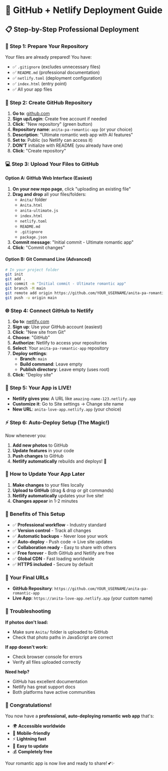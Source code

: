 # 🚀 GitHub + Netlify Deployment Guide

## 📋 Step-by-Step Professional Deployment

### 🔧 Step 1: Prepare Your Repository

Your files are already prepared! You have:
- ✅ `.gitignore` (excludes unnecessary files)
- ✅ `README.md` (professional documentation)
- ✅ `netlify.toml` (deployment configuration)
- ✅ `index.html` (entry point)
- ✅ All your app files

### 🐙 Step 2: Create GitHub Repository

1. **Go to**: [github.com](https://github.com)
2. **Sign up/Login**: Create free account if needed
3. **Click**: "New repository" (green button)
4. **Repository name**: `anita-pa-romantic-app` (or your choice)
5. **Description**: "Ultimate romantic web app with AI features"
6. **Set to**: Public (so Netlify can access it)
7. **DON'T** initialize with README (you already have one)
8. **Click**: "Create repository"

### 💻 Step 3: Upload Your Files to GitHub

#### Option A: GitHub Web Interface (Easiest)
1. **On your new repo page**, click "uploading an existing file"
2. **Drag and drop** all your files/folders:
   - `Anita/` folder
   - `Anita.html`
   - `anita-ultimate.js`
   - `index.html`
   - `netlify.toml`
   - `README.md`
   - `.gitignore`
   - `package.json`
3. **Commit message**: "Initial commit - Ultimate romantic app"
4. **Click**: "Commit changes"

#### Option B: Git Command Line (Advanced)
```bash
# In your project folder
git init
git add .
git commit -m "Initial commit - Ultimate romantic app"
git branch -M main
git remote add origin https://github.com/YOUR_USERNAME/anita-pa-romantic-app.git
git push -u origin main
```

### 🌐 Step 4: Connect GitHub to Netlify

1. **Go to**: [netlify.com](https://netlify.com)
2. **Sign up**: Use your GitHub account (easiest)
3. **Click**: "New site from Git"
4. **Choose**: "GitHub"
5. **Authorize**: Netlify to access your repositories
6. **Select**: Your `anita-pa-romantic-app` repository
7. **Deploy settings**:
   - **Branch**: `main`
   - **Build command**: Leave empty
   - **Publish directory**: Leave empty (uses root)
8. **Click**: "Deploy site"

### 🎉 Step 5: Your App is LIVE!

- **Netlify gives you**: A URL like `amazing-name-123.netlify.app`
- **Customize it**: Go to Site settings → Change site name
- **New URL**: `anita-love-app.netlify.app` (your choice)

### ⚡ Step 6: Auto-Deploy Setup (The Magic!)

Now whenever you:
1. **Add new photos** to GitHub
2. **Update features** in your code  
3. **Push changes** to GitHub
4. **Netlify automatically** rebuilds and deploys! 🚀

### 🔄 How to Update Your App Later

1. **Make changes** to your files locally
2. **Upload to GitHub** (drag & drop or git commands)
3. **Netlify automatically** updates your live site!
4. **Changes appear** in 1-2 minutes

### 🎯 Benefits of This Setup

- ✅ **Professional workflow** - Industry standard
- ✅ **Version control** - Track all changes
- ✅ **Automatic backups** - Never lose your work
- ✅ **Auto-deploy** - Push code → Live site updates
- ✅ **Collaboration ready** - Easy to share with others
- ✅ **Free forever** - Both GitHub and Netlify are free
- ✅ **Global CDN** - Fast loading worldwide
- ✅ **HTTPS included** - Secure by default

### 🌟 Your Final URLs

- **GitHub Repository**: `https://github.com/YOUR_USERNAME/anita-pa-romantic-app`
- **Live App**: `https://anita-love-app.netlify.app` (your custom name)

### 🔧 Troubleshooting

**If photos don't load:**
- Make sure `Anita/` folder is uploaded to GitHub
- Check that photo paths in JavaScript are correct

**If app doesn't work:**
- Check browser console for errors
- Verify all files uploaded correctly

**Need help?**
- GitHub has excellent documentation
- Netlify has great support docs
- Both platforms have active communities

### 🎊 Congratulations!

You now have a **professional, auto-deploying romantic web app** that's:
- 🌍 **Accessible worldwide**
- 📱 **Mobile-friendly**
- ⚡ **Lightning fast**
- 🔄 **Easy to update**
- 💰 **Completely free**

Your romantic app is now live and ready to share! 💕✨